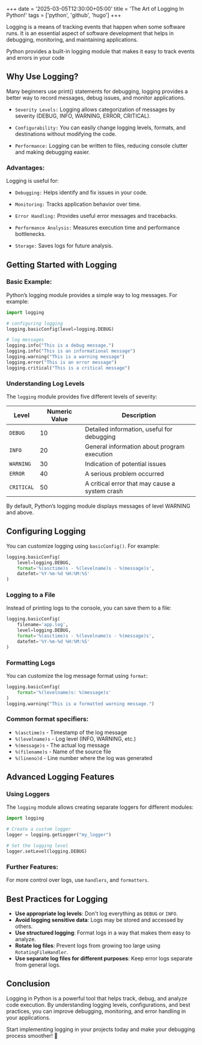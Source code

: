 +++
date = '2025-03-05T12:30:00+05:00'
title = 'The Art of Logging In Python!'
tags = ['python', 'github', 'hugo']
+++

Logging is a means of tracking events that happen when some software runs. It is an essential aspect of software development that helps in debugging, monitoring, and maintaining applications.

Python provides a built-in logging module that makes it easy to track events and errors in your code

## Why Use Logging?

Many beginners use print() statements for debugging, logging provides a better way to record messages, debug issues, and monitor applications.

- `Severity Levels:` Logging allows categorization of messages by severity (DEBUG, INFO, WARNING, ERROR, CRITICAL).

- `Configurability:` You can easily change logging levels, formats, and destinations without modifying the code.

- `Performance:` Logging can be written to files, reducing console clutter and making debugging easier.

### Advantages:

Logging is useful for:

- `Debugging:` Helps identify and fix issues in your code.

- `Monitoring:` Tracks application behavior over time.

- `Error Handling:` Provides useful error messages and tracebacks.

- `Performance Analysis:` Measures execution time and performance bottlenecks.

- `Storage:` Saves logs for future analysis.

## Getting Started with Logging

### Basic Example: 

Python’s logging module provides a simple way to log messages. For example:

```python
import logging

# configuring logging 
logging.basicConfig(level=logging.DEBUG)

# log messages
logging.info("This is a debug message.")
logging.info("This is an informational message")
logging.warning("This is a warning message")
logging.error("This is an error message")
logging.critical("This is a critical message")
```
### Understanding Log Levels

The `logging` module provides five different levels of severity:

| Level    | Numeric Value | Description |
|----------|--------------|-------------|
| `DEBUG`  | 10           | Detailed information, useful for debugging |
| `INFO`   | 20           | General information about program execution |
| `WARNING`| 30           | Indication of potential issues |
| `ERROR`  | 40           | A serious problem occurred |
| `CRITICAL` | 50         | A critical error that may cause a system crash |

By default, Python’s logging module displays messages of level WARNING and above.

## Configuring Logging

You can customize logging using `basicConfig()`. For example:

```python
logging.basicConfig(
    level=logging.DEBUG,
    format='%(asctime)s - %(levelname)s - %(message)s',
    datefmt='%Y-%m-%d %H:%M:%S'
)
```

### Logging to a File

Instead of printing logs to the console, you can save them to a file:

```python
logging.basicConfig(
    filename='app.log',
    level=logging.DEBUG,
    format='%(asctime)s - %(levelname)s - %(message)s',
    datefmt='%Y-%m-%d %H:%M:%S'
)
```

### Formatting Logs

You can customize the log message format using `format`:

```python
logging.basicConfig(
    format='%(levelname)s: %(message)s'
)
logging.warning("This is a formatted warning message.")
```

### Common format specifiers:

- `%(asctime)s` - Timestamp of the log message
- `%(levelname)s` - Log level (INFO, WARNING, etc.)
- `%(message)s` - The actual log message
- `%(filename)s` - Name of the source file
- `%(lineno)d` - Line number where the log was generated


## Advanced Logging Features

### Using Loggers

The `logging` module allows creating separate loggers for different modules:

```python
import logging

# Create a custom logger
logger = logging.getLogger("my_logger")

# Set the logging level
logger.setLevel(logging.DEBUG)
```

### Further Features: 

For more control over logs, use `handlers`, and `formatters`.



## Best Practices for Logging

- **Use appropriate log levels**: Don't log everything as `DEBUG` or `INFO`.
- **Avoid logging sensitive data**: Logs may be stored and accessed by others.
- **Use structured logging**: Format logs in a way that makes them easy to analyze.
- **Rotate log files**: Prevent logs from growing too large using `RotatingFileHandler`.
- **Use separate log files for different purposes**: Keep error logs separate from general logs.

## Conclusion

Logging in Python is a powerful tool that helps track, debug, and analyze code execution. By understanding logging levels, configurations, and best practices, you can improve debugging, monitoring, and error handling in your applications.

Start implementing logging in your projects today and make your debugging process smoother! 🚀
